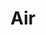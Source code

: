 ---
title: "Air"

domain:
  grantedPower: |
    Turn or destroy earth creatures as a good cleric turns undead. Rebuke, command, or bolster air creatures as an evil cleric rebukes undead. Use these abilities a total number of times per day equal to 3 + your Charisma modifier. This granted power is a supernatural ability.
  spells: |
     1. {% spell_link obscuring-mist %}
     1. {% spell_link wind-wall %}
     1. {% spell_link gaseous-form %}
     1. {% spell_link air-walk %}
     1. {% spell_link control-winds %}
     1. {% spell_link chain-lightning %}
     1. {% spell_link control-weather %}
     1. {% spell_link whirlwind %}
     1. {% spell_link elemental-swarm %}<sup>1</sup>
  notes: |
    <sup>1</sup>Cast as an air spell only.
---